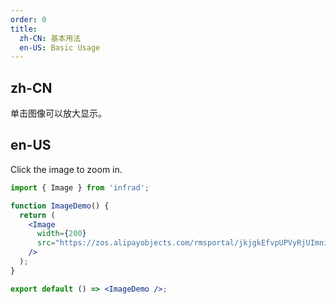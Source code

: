 ```yaml
---
order: 0
title:
  zh-CN: 基本用法
  en-US: Basic Usage
---
```


## zh-CN

单击图像可以放大显示。

## en-US

Click the image to zoom in.

```jsx
import { Image } from 'infrad';

function ImageDemo() {
  return (
    <Image
      width={200}
      src="https://zos.alipayobjects.com/rmsportal/jkjgkEfvpUPVyRjUImniVslZfWPnJuuZ.png"
    />
  );
}

export default () => <ImageDemo />;
```
